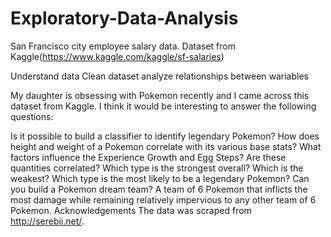 # Exploratory-Data-Analysis

San Francisco city employee salary data. Dataset from Kaggle(https://www.kaggle.com/kaggle/sf-salaries)

Understand data
Clean dataset
analyze relationships between wariables



My daughter is obsessing with Pokemon recently and I came across this dataset from Kaggle. I think it would be interesting to answer the following questions:

Is it possible to build a classifier to identify legendary Pokemon?
How does height and weight of a Pokemon correlate with its various base stats?
What factors influence the Experience Growth and Egg Steps? Are these quantities correlated?
Which type is the strongest overall? Which is the weakest?
Which type is the most likely to be a legendary Pokemon?
Can you build a Pokemon dream team? A team of 6 Pokemon that inflicts the most damage while remaining relatively impervious to any other team of 6 Pokemon.
Acknowledgements
The data was scraped from http://serebii.net/.
